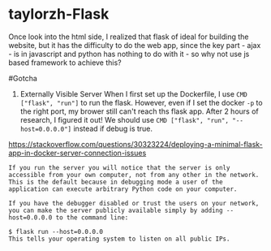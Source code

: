 # taylorzh-Flask

Once look into the html side, I realized that flask of ideal for building the website,
but it has the difficulty to do the web app, since the key part - ajax - is in javascript and
python has nothing to do with it - so why not use js based framework to achieve this?


#Gotcha

1. Externally Visible Server
When I first set up the Dockerfile, I use `CMD ["flask", "run"]` to run the flask. However, even if I set the docker `-p` to the right port, my brower still can't reach ths flask app. After 2 hours of research, I figured it out!
We should use `CMD ["flask", "run", "--host=0.0.0.0"]` instead if debug is true.


https://stackoverflow.com/questions/30323224/deploying-a-minimal-flask-app-in-docker-server-connection-issues

```
If you run the server you will notice that the server is only accessible from your own computer, not from any other in the network. This is the default because in debugging mode a user of the application can execute arbitrary Python code on your computer.

If you have the debugger disabled or trust the users on your network, you can make the server publicly available simply by adding --host=0.0.0.0 to the command line:

$ flask run --host=0.0.0.0
This tells your operating system to listen on all public IPs.
```
